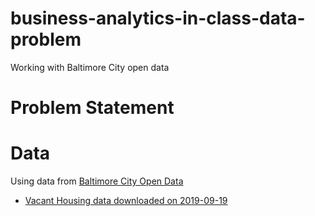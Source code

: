 # business-analytics-in-class-data-problem
Working with Baltimore City open data

# Problem Statement

# Data
Using data from [Baltimore City Open Data](https://data.baltimorecity.gov/)
 - [Vacant Housing data downloaded on 2019-09-19](https://data.baltimorecity.gov/Housing-Development/Vacant-Buildings/cext-wn76)
 
